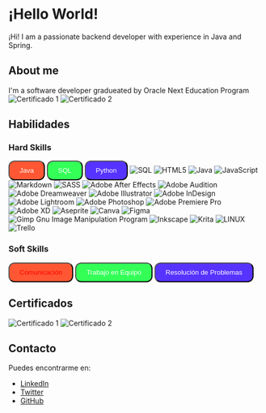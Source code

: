 # ¡Hello World!

¡Hi! I am a passionate backend developer with experience in Java and Spring.

## About me

I'm a software developer gradueated by Oracle Next Education Program
![Certificado 1](ruta/certificado1.png)
![Certificado 2](ruta/certificado2.png)

## Habilidades

### Hard Skills

<button style="border-radius: 12px; padding: 10px 20px; background-color: #FF5733; color: white;">Java</button>
<button style="border-radius: 12px; padding: 10px 20px; background-color: #33FF57; color: white;">SQL</button>
<button style="border-radius: 12px; padding: 10px 20px; background-color: #5733FF; color: white;">Python</button>
![SQL](https://w7.pngwing.com/pngs/167/148/png-transparent-microsoft-azure-sql-database-microsoft-sql-server-database-blue-text-logo.png) ![HTML5](https://img.shields.io/badge/html5-%23E34F26.svg?style=for-the-badge&logo=html5&logoColor=white) ![Java](https://img.shields.io/badge/java-%23ED8B00.svg?style=for-the-badge&logo=java&logoColor=white) ![JavaScript](https://img.shields.io/badge/javascript-%23323330.svg?style=for-the-badge&logo=javascript&logoColor=%23F7DF1E) ![Markdown](https://img.shields.io/badge/markdown-%23000000.svg?style=for-the-badge&logo=markdown&logoColor=white) ![SASS](https://img.shields.io/badge/SASS-hotpink.svg?style=for-the-badge&logo=SASS&logoColor=white) ![Adobe After Effects](https://img.shields.io/badge/Adobe%20After%20Effects-9999FF.svg?style=for-the-badge&logo=Adobe%20After%20Effects&logoColor=white) ![Adobe Audition](https://img.shields.io/badge/Adobe%20Audition-9999FF.svg?style=for-the-badge&logo=Adobe%20Audition&logoColor=white) ![Adobe Dreamweaver](https://img.shields.io/badge/Adobe%20Dreamweaver-FF61F6.svg?style=for-the-badge&logo=Adobe%20Dreamweaver&logoColor=white) ![Adobe Illustrator](https://img.shields.io/badge/adobeillustrator-%23FF9A00.svg?style=for-the-badge&logo=adobeillustrator&logoColor=white) ![Adobe InDesign](https://img.shields.io/badge/Adobe%20InDesign-49021F?style=for-the-badge&logo=adobeindesign&logoColor=white) ![Adobe Lightroom](https://img.shields.io/badge/Adobe%20Lightroom-31A8FF.svg?style=for-the-badge&logo=Adobe%20Lightroom&logoColor=white) ![Adobe Photoshop](https://img.shields.io/badge/adobephotoshop-%2331A8FF.svg?style=for-the-badge&logo=adobephotoshop&logoColor=white) ![Adobe Premiere Pro](https://img.shields.io/badge/Adobe%20Premiere%20Pro-9999FF.svg?style=for-the-badge&logo=Adobe%20Premiere%20Pro&logoColor=white) ![Adobe XD](https://img.shields.io/badge/Adobe%20XD-470137?style=for-the-badge&logo=Adobe%20XD&logoColor=#FF61F6) ![Aseprite](https://img.shields.io/badge/Aseprite-FFFFFF?style=for-the-badge&logo=Aseprite&logoColor=#7D929E) ![Canva](https://img.shields.io/badge/Canva-%2300C4CC.svg?style=for-the-badge&logo=Canva&logoColor=white) 	![Figma](https://img.shields.io/badge/figma-%23F24E1E.svg?style=for-the-badge&logo=figma&logoColor=white) ![Gimp Gnu Image Manipulation Program](https://img.shields.io/badge/Gimp-657D8B?style=for-the-badge&logo=gimp&logoColor=FFFFFF) ![Inkscape](https://img.shields.io/badge/Inkscape-e0e0e0?style=for-the-badge&logo=inkscape&logoColor=080A13) ![Krita](https://img.shields.io/badge/Krita-203759?style=for-the-badge&logo=krita&logoColor=EEF37B) ![LINUX](https://img.shields.io/badge/Linux-FCC624?style=for-the-badge&logo=linux&logoColor=black) ![Trello](https://img.shields.io/badge/Trello-%23026AA7.svg?style=for-the-badge&logo=Trello&logoColor=white)

### Soft Skills

<button style="border-radius: 12px; padding: 10px 20px; background-color: #FF5733; color: red;">Comunicación</button>
<button style="border-radius: 12px; padding: 10px 20px; background-color: #33FF57; color: white;">Trabajo en Equipo</button>
<button style="border-radius: 12px; padding: 10px 20px; background-color: #5733FF; color: white;">Resolución de Problemas</button>

## Certificados

![Certificado 1](ruta/certificado1.png)
![Certificado 2](ruta/certificado2.png)

## Contacto

Puedes encontrarme en:

- [LinkedIn](https://www.linkedin.com/tu_perfil)
- [Twitter](https://www.twitter.com/tu_perfil)
- [GitHub](https://www.github.com/tu_perfil)
